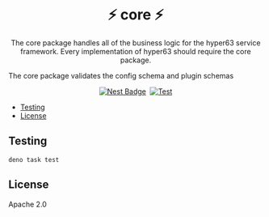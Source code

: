 <h1 align="center">⚡️ core ⚡️</h1>
<p align="center">
The core package handles all of the business logic for the hyper63 service framework. Every
implementation of hyper63 should require the core package.

The core package validates the config schema and plugin schemas

</p>
<p align="center">
  <a href="https://nest.land/package/hyper"><img src="https://nest.land/badge.svg" alt="Nest Badge" /></a>
  <a href="https://jsr.io/@hyper63/core"><img src="https://jsr.io/badges/@hyper63/core" alt="" /></a>
  <a href="https://github.com/hyper63/hyper/actions/workflows/core.yml"><img src="https://github.com/hyper63/hyper/actions/workflows/core.yml/badge.svg" alt="Test" /></a>
</p>

<!-- toc -->

- [Testing](#testing)
- [License](#license)

<!-- tocstop -->

## Testing

```
deno task test
```

## License

Apache 2.0
